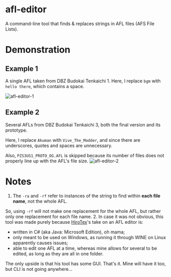 # afl-editor
A command-line tool that finds & replaces strings in AFL files (AFS File Lists).
# Demonstration
## Example 1
A single AFL taken from DBZ Budokai Tenkaichi 1. Here, I replace ``bgm`` with ``hello there``, which contains a space.

![afl-editor-1](https://github.com/user-attachments/assets/42ceeba6-f378-4bc3-8d3a-7b3cfabd35b8)
## Example 2
Several AFLs from DBZ Budokai Tenkaichi 3, both the final version and its prototype. 

Here, I replace ``Akuman`` with ``Vive_The_Modder``, and since there are underscores, quotes and spaces are unnecessary.

Also, ``PZS3US1_PROTO_OG.AFL`` is skipped because its number of files does not properly line up with the AFL's file size.
![afl-editor-2](https://github.com/user-attachments/assets/26a3a882-e1ab-4275-bb7b-343457f944f5)
# Notes
1. The ``-ra`` and ``-rf`` refer to instances of the string to find within **each file name**, not the whole AFL.

So, using ``-rf`` will not make one replacement for the whole AFL, but rather only one replacement for each file name.
2. In case it was not obvious, this tool was made purely because [HiroTex](https://github.com/HiroTex)'s take on an AFL editor is:
* written in C# (aka Java: Microsoft Edition), oh mama;
* only meant to be used on Windows, as running it through WINE on Linux apparently causes issues;
* able to edit one AFL at a time, whereas mine allows for several to be edited, as long as they are all in one folder.

The only upside is that his tool has some GUI. That's it. Mine will have it too, but CLI is not going anywhere...
